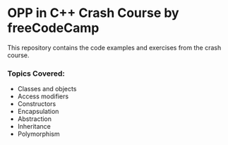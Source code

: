 <h1>OPP in C++ Crash Course by freeCodeCamp</h1>

This repository contains the code examples and exercises from the crash course.

<h3>Topics Covered:</h3>

<ul>
  <li>Classes and objects</li>
  <li>Access modifiers</li>
  <li>Constructors</li>
  <li>Encapsulation</li>
  <li>Abstraction</li>
  <li>Inheritance</li>
  <li>Polymorphism</li>
</ul>
